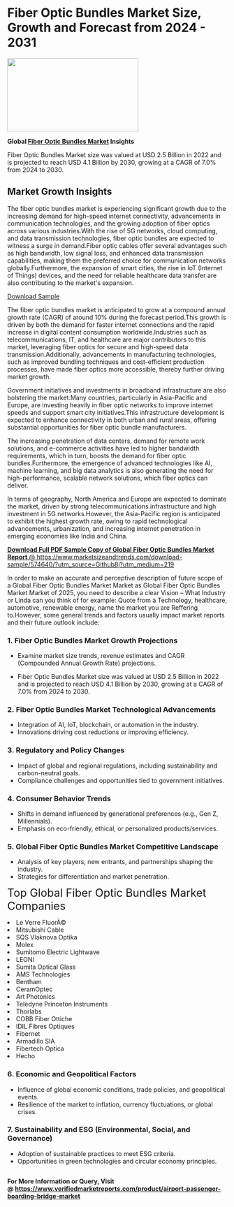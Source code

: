 <H1>Fiber Optic Bundles Market Size, Growth and Forecast from 2024 - 2031</H1><img class="aligncenter size-medium wp-image-584254" src="https://thirdeyenews.in/wp-content/uploads/2024/09/Global-Market-Research-300x168.jpeg" alt="" width="300" height="168" /><p><strong>Global&nbsp;<a href="https://www.marketsizeandtrends.com/download-sample/574640/?utm_source=Github8j?utm_medium=219">Fiber Optic Bundles Market</a> Insights</strong></p><p>Fiber Optic Bundles Market size was valued at USD 2.5 Billion in 2022 and is projected to reach USD 4.1 Billion by 2030, growing at a CAGR of 7.0% from 2024 to 2030.</p><p><h2>Market Growth Insights</h2> <p>The fiber optic bundles market is experiencing significant growth due to the increasing demand for high-speed internet connectivity, advancements in communication technologies, and the growing adoption of fiber optics across various industries.With the rise of 5G networks, cloud computing, and data transmission technologies, fiber optic bundles are expected to witness a surge in demand.Fiber optic cables offer several advantages such as high bandwidth, low signal loss, and enhanced data transmission capabilities, making them the preferred choice for communication networks globally.Furthermore, the expansion of smart cities, the rise in IoT (Internet of Things) devices, and the need for reliable healthcare data transfer are also contributing to the market's expansion.</p> <p><a href="#">Download Sample</a></p> <p>The fiber optic bundles market is anticipated to grow at a compound annual growth rate (CAGR) of around 10% during the forecast period.This growth is driven by both the demand for faster internet connections and the rapid increase in digital content consumption worldwide.Industries such as telecommunications, IT, and healthcare are major contributors to this market, leveraging fiber optics for secure and high-speed data transmission.Additionally, advancements in manufacturing technologies, such as improved bundling techniques and cost-efficient production processes, have made fiber optics more accessible, thereby further driving market growth.</p> <p>Government initiatives and investments in broadband infrastructure are also bolstering the market.Many countries, particularly in Asia-Pacific and Europe, are investing heavily in fiber optic networks to improve internet speeds and support smart city initiatives.This infrastructure development is expected to enhance connectivity in both urban and rural areas, offering substantial opportunities for fiber optic bundle manufacturers.</p> <p>The increasing penetration of data centers, demand for remote work solutions, and e-commerce activities have led to higher bandwidth requirements, which in turn, boosts the demand for fiber optic bundles.Furthermore, the emergence of advanced technologies like AI, machine learning, and big data analytics is also generating the need for high-performance, scalable network solutions, which fiber optics can deliver.</p> <p>In terms of geography, North America and Europe are expected to dominate the market, driven by strong telecommunications infrastructure and high investment in 5G networks.However, the Asia-Pacific region is anticipated to exhibit the highest growth rate, owing to rapid technological advancements, urbanization, and increasing internet penetration in emerging economies like India and China.</p> <p><a href="#"></p><p><span class=""><strong>Download Full PDF Sample Copy of Global Fiber Optic Bundles Market Report</strong> @ <a href="https://www.marketsizeandtrends.com/download-sample/574640/?utm_source=Github8j?utm_medium=219" target="_blank">https://www.marketsizeandtrends.com/download-sample/574640/?utm_source=Github8j?utm_medium=219</a></span></p><p>In order to make an accurate and perceptive description of future scope of a Global&nbsp;Fiber Optic Bundles Market Market as Global&nbsp;Fiber Optic Bundles Market Market of 2025, you need to describe a clear Vision &ndash; What Industry or Linda can you think of for example: Quote from a Technology, healthcare, automotive, renewable energy, name the market you are Reffering to.However, some general trends and factors usually impact market reports and their future outlook include:</p><h3>1.&nbsp;<strong>Fiber Optic Bundles Market Growth Projections</strong></h3><ul><li>Examine market size trends, revenue estimates and CAGR (Compounded Annual Growth Rate) projections.</li><li><p>Fiber Optic Bundles Market size was valued at USD 2.5 Billion in 2022 and is projected to reach USD 4.1 Billion by 2030, growing at a CAGR of 7.0% from 2024 to 2030.</p></li></ul><h3>2.&nbsp;<strong>Fiber Optic Bundles Market Technological Advancements</strong></h3><ul><li>Integration of AI, IoT, blockchain, or automation in the industry.</li><li>Innovations driving cost reductions or improving efficiency.</li></ul><h3>3.&nbsp;<strong>Regulatory and Policy Changes</strong></h3><ul><li>Impact of global and regional regulations, including sustainability and carbon-neutral goals.</li><li>Compliance challenges and opportunities tied to government initiatives.</li></ul><h3>4.&nbsp;<strong>Consumer Behavior Trends</strong></h3><ul><li>Shifts in demand influenced by generational preferences (e.g., Gen Z, Millennials).</li><li>Emphasis on eco-friendly, ethical, or personalized products/services.</li></ul><h3>5.&nbsp;<strong>Global Fiber Optic Bundles Market Competitive Landscape</strong></h3><ul><li>Analysis of key players, new entrants, and partnerships shaping the industry.</li><li>Strategies for differentiation and market penetration.</li></ul><p data-pm-slice="1 1 []"><span style="color: inherit; font-family: inherit; font-size: 25px;">Top Global Fiber Optic Bundles Market Companies</span></p><div class="" data-test-id=""><p><li>Le Verre FluorÃ©</li><li> Mitsubishi Cable</li><li> SQS Vlaknova Optika</li><li> Molex</li><li> Sumitomo Electric Lightwave</li><li> LEONI</li><li> Sumita Optical Glass</li><li> AMS Technologies</li><li> Bentham</li><li> CeramOptec</li><li> Art Photonics</li><li> Teledyne Princeton Instruments</li><li> Thorlabs</li><li> COBB Fiber Ottiche</li><li> IDIL Fibres Optiques</li><li> Fibernet</li><li> Armadillo SIA</li><li> Fibertech Optica</li><li> Hecho</li></p></div><h3>6.&nbsp;<strong>Economic and Geopolitical Factors</strong></h3><ul><li>Influence of global economic conditions, trade policies, and geopolitical events.</li><li>Resilience of the market to inflation, currency fluctuations, or global crises.</li></ul><h3>7.&nbsp;<strong>Sustainability and ESG (Environmental, Social, and Governance)</strong></h3><ul><li>Adoption of sustainable practices to meet ESG criteria.</li><li>Opportunities in green technologies and circular economy principles.</li></ul><h2><strong style="font-size: 14px;">For More Information or Query, Visit @&nbsp;</strong><a style="background-color: #ffffff; font-size: 14px;" href="https://www.marketsizeandtrends.com/report/fiber-optic-bundles-market/" target="_blank">https://www.verifiedmarketreports.com/product/airport-passenger-boarding-bridge-market</a></h2>